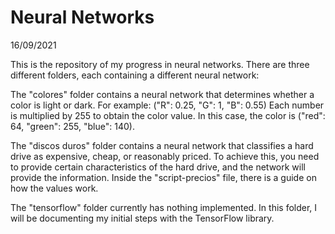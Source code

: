 <h1>Neural Networks</h1> <date>16/09/2021</date>

This is the repository of my progress in neural networks. There are three different folders, each containing a different neural network:

The "colores" folder contains a neural network that determines whether a color is light or dark. For example: ("R": 0.25, "G": 1, "B": 0.55) Each number is multiplied by 255 to obtain the color value. In this case, the color is ("red": 64, "green": 255, "blue": 140).

The "discos duros" folder contains a neural network that classifies a hard drive as expensive, cheap, or reasonably priced. To achieve this, you need to provide certain characteristics of the hard drive, and the network will provide the information. Inside the "script-precios" file, there is a guide on how the values work.

The "tensorflow" folder currently has nothing implemented. In this folder, I will be documenting my initial steps with the TensorFlow library.
